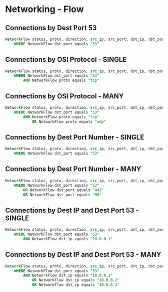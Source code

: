 # Networking - Flow

## **Connections by Dest Port 53**

```sql
NetworkFlow status, proto, direction, src_ip, src_port, dst_ip, dst_port
    WHERE NetworkFlow dst_port equals "53"
```


## **Connections by OSI Protocol - SINGLE**

```sql
NetworkFlow status, proto, direction, src_ip, src_port, dst_ip, dst_port
    WHERE NetworkFlow dst_port equals "53"
        AND NetworkFlow proto equals "tcp"
```

## **Connections by OSI Protocol - MANY**

```sql
NetworkFlow status, proto, direction, src_ip, src_port, dst_ip, dst_port
    WHERE NetworkFlow dst_port equals "53"
        AND NetworkFlow proto equals "tcp"
            OR NetworkFlow proto equals "udp"
```


## **Connections by Dest Port Number - SINGLE**

```sql
NetworkFlow status, proto, direction, src_ip, src_port, dst_ip, dst_port
    WHERE NetworkFlow dst_port equals "53"
```

## **Connections by Dest Port Number - MANY**

```sql
NetworkFlow status, proto, direction, src_ip, src_port, dst_ip, dst_port
    WHERE NetworkFlow dst_port equals "53"
        OR NetworkFlow dst_port equals "443"
        OR NetworkFlow dst_port equals "80"
```


## **Connections by Dest IP and Dest Port 53 - SINGLE**

```sql
NetworkFlow status, proto, direction, src_ip, src_port, dst_ip, dst_port
    WHERE NetworkFlow dst_port equals "53"
        AND NetworkFlow dst_ip equals "10.0.0.1"
```

## **Connections by Dest IP and Dest Port 53 - MANY**

```sql
NetworkFlow status, proto, direction, src_ip, src_port, dst_ip, dst_port
    WHERE NetworkFlow dst_port equals "53"
        AND NetworkFlow dst_ip equals "10.0.0.1"
            OR NetworkFlow dst_ip equals "10.0.0.2"
            OR NetworkFlow dst_ip equals "10.0.0.3"
```
